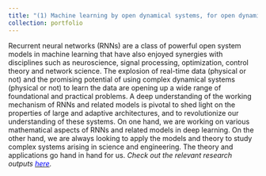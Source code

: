 ```yaml
---
title: "(1) Machine learning by open dynamical systems, for open dynamical systems"
collection: portfolio
---
```

Recurrent neural networks (RNNs) are a class of powerful open system models in machine learning that have also enjoyed synergies with disciplines such as neuroscience, signal processing, optimization, control theory and network science. The explosion of real-time data (physical or not) and the promising potential of using complex dynamical systems (physical or not) to learn the data are opening up a wide range of foundational and practical problems. A deep understanding of the working mechanism of RNNs and related models is pivotal to shed light on the properties of large and adaptive architectures, and to revolutionize our understanding of these systems. On one hand, we are working on various mathematical aspects of RNNs and related models in deep learning. On the other hand, we are always looking to apply the models and theory to study complex systems arising in science and engineering. The theory and applications go hand in hand for us.  <i>Check out the relevant research outputs [<font color = "blue">here</font>](https://shoelim.github.io/publications/).</i>
<br>
<br>
